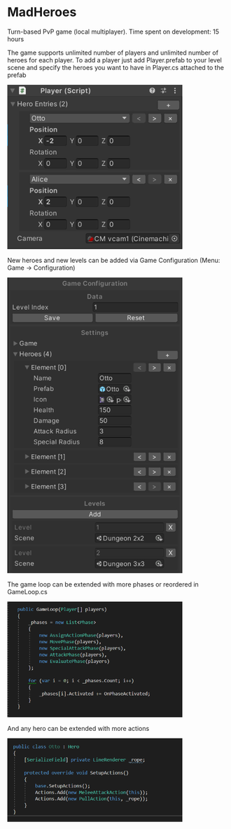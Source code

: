 # MadHeroes

Turn-based PvP game (local multiplayer). Time spent on development: 15 hours

The game supports unlimited number of players and unlimited number of heroes for each player. To add a player just add Player.prefab to your level scene and specify the heroes you want to have in Player.cs attached to the prefab

<img src="Images/Player.PNG" width = "400">

New heroes and new levels can be added via Game Configuration (Menu: Game -> Configuration)

<img src="Images/Configuration.PNG" width = "400">

The game loop can be extended with more phases or reordered in GameLoop.cs

<img src="Images/GameLoop.PNG" width = "400">

And any hero can be extended with more actions

<img src="Images/Hero.PNG" width = "400">

